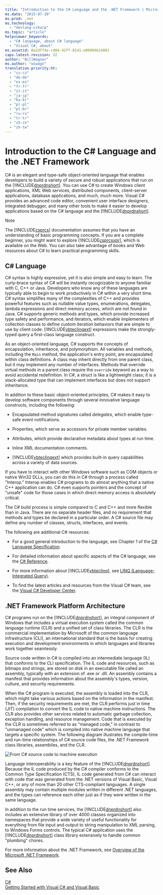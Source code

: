 ```yaml
---
title: "Introduction to the C# Language and the .NET Framework | Microsoft Docs"
ms.date: "2015-07-20"
ms.prod: .net
ms.technology: 
  - "devlang-csharp"
ms.topic: "article"
helpviewer_keywords: 
  - "C# language, about C# language"
  - "Visual C#, about"
ms.assetid: 0a2dff4e-cd84-42ff-8141-e89889b24081
caps.latest.revision: 32
author: "BillWagner"
ms.author: "wiwagn"
translation.priority.ht: 
  - "cs-cz"
  - "de-de"
  - "es-es"
  - "fr-fr"
  - "it-it"
  - "ja-jp"
  - "ko-kr"
  - "pl-pl"
  - "pt-br"
  - "ru-ru"
  - "tr-tr"
  - "zh-cn"
  - "zh-tw"
---
```

# Introduction to the C# Language and the .NET Framework
C# is an elegant and type-safe object-oriented language that enables developers to build a variety of secure and robust applications that run on the [!INCLUDE[dnprdnshort](~/includes/dnprdnshort-md.md)]. You can use C# to create Windows client applications, XML Web services, distributed components, client-server applications, database applications, and much, much more. Visual C# provides an advanced code editor, convenient user interface designers, integrated debugger, and many other tools to make it easier to develop applications based on the C# language and the [!INCLUDE[dnprdnshort](~/includes/dnprdnshort-md.md)].  
  
> [!NOTE]
> The [!INCLUDE[csprcs](~/includes/csprcs-md.md)] documentation assumes that you have an understanding of basic programming concepts. If you are a complete beginner, you might want to explore [!INCLUDE[csprcsxpr](~/includes/csprcsxpr-md.md)], which is available on the Web. You can also take advantage of books and Web resources about C# to learn practical programming skills.  
  
## C# Language  
 C# syntax is highly expressive, yet it is also simple and easy to learn. The curly-brace syntax of C# will be instantly recognizable to anyone familiar with C, C++ or Java. Developers who know any of these languages are typically able to begin to work productively in C# within a very short time. C# syntax simplifies many of the complexities of C++ and provides powerful features such as nullable value types, enumerations, delegates, lambda expressions and direct memory access, which are not found in Java. C# supports generic methods and types, which provide increased type safety and performance, and iterators, which enable implementers of collection classes to define custom iteration behaviors that are simple to use by client code. [!INCLUDE[vbteclinqext](~/includes/vbteclinqext-md.md)] expressions make the strongly-typed query a first-class language construct.  
  
 As an object-oriented language, C# supports the concepts of encapsulation, inheritance, and polymorphism. All variables and methods, including the `Main` method, the application's entry point, are encapsulated within class definitions. A class may inherit directly from one parent class, but it may implement any number of interfaces. Methods that override virtual methods in a parent class require the `override` keyword as a way to avoid accidental redefinition. In C#, a struct is like a lightweight class; it is a stack-allocated type that can implement interfaces but does not support inheritance.  
  
 In addition to these basic object-oriented principles, C# makes it easy to develop software components through several innovative language constructs, including the following:  
  
-   Encapsulated method signatures called *delegates*, which enable type-safe event notifications.  
  
-   Properties, which serve as accessors for private member variables.  
  
-   Attributes, which provide declarative metadata about types at run time.  
  
-   Inline XML documentation comments.  
  
-   [!INCLUDE[vbteclinqext](~/includes/vbteclinqext-md.md)] which provides built-in query capabilities across a variety of data sources.  
  
 If you have to interact with other Windows software such as COM objects or native Win32 DLLs, you can do this in C# through a process called "Interop." Interop enables C# programs to do almost anything that a native C++ application can do. C# even supports pointers and the concept of "unsafe" code for those cases in which direct memory access is absolutely critical.  
  
 The C# build process is simple compared to C and C++ and more flexible than in Java. There are no separate header files, and no requirement that methods and types be declared in a particular order. A C# source file may define any number of classes, structs, interfaces, and events.  
  
 The following are additional C# resources:  
  
-   For a good general introduction to the language, see Chapter 1 of the [C# Language Specification](../../csharp/language-reference/language-specification.md).  
  
-   For detailed information about specific aspects of the C# language, see the [C# Reference](../../csharp/language-reference/index.md).  
  
-   For more information about [!INCLUDE[vbteclinq](~/includes/vbteclinq-md.md)], see [LINQ (Language-Integrated Query)](http://msdn.microsoft.com/library/a73c4aec-5d15-4e98-b962-1274021ea93d).  
  
-   To find the latest articles and resources from the Visual C# team, see the [Visual C# Developer Center](http://go.microsoft.com/fwlink/?LinkId=47811).  
  
## .NET Framework Platform Architecture  
 C# programs run on the [!INCLUDE[dnprdnshort](~/includes/dnprdnshort-md.md)], an integral component of Windows that includes a virtual execution system called the common language runtime (CLR) and a unified set of class libraries. The CLR is the commercial implementation by Microsoft of the common language infrastructure (CLI), an international standard that is the basis for creating execution and development environments in which languages and libraries work together seamlessly.  
  
 Source code written in C# is compiled into an intermediate language (IL) that conforms to the CLI specification. The IL code and resources, such as bitmaps and strings, are stored on disk in an executable file called an assembly, typically with an extension of .exe or .dll. An assembly contains a manifest that provides information about the assembly's types, version, culture, and security requirements.  
  
 When the C# program is executed, the assembly is loaded into the CLR, which might take various actions based on the information in the manifest. Then, if the security requirements are met, the CLR performs just in time (JIT) compilation to convert the IL code to native machine instructions. The CLR also provides other services related to automatic garbage collection, exception handling, and resource management. Code that is executed by the CLR is sometimes referred to as "managed code," in contrast to "unmanaged code" which is compiled into native machine language that targets a specific system. The following diagram illustrates the compile-time and run-time relationships of C# source code files, the .NET Framework class libraries, assemblies, and the CLR.  
  
 ![From C&#35; source code to machine execution](../../csharp/getting-started/media/netarchitecture.png "NETarchitecture")  
  
 Language interoperability is a key feature of the [!INCLUDE[dnprdnshort](~/includes/dnprdnshort-md.md)]. Because the IL code produced by the C# compiler conforms to the Common Type Specification (CTS), IL code generated from C# can interact with code that was generated from the .NET versions of Visual Basic, Visual C++, or any of more than 20 other CTS-compliant languages. A single assembly may contain multiple modules written in different .NET languages, and the types can reference each other just as if they were written in the same language.  
  
 In addition to the run time services, the [!INCLUDE[dnprdnshort](~/includes/dnprdnshort-md.md)] also includes an extensive library of over 4000 classes organized into namespaces that provide a wide variety of useful functionality for everything from file input and output to string manipulation to XML parsing, to Windows Forms controls. The typical C# application uses the [!INCLUDE[dnprdnshort](~/includes/dnprdnshort-md.md)] class library extensively to handle common "plumbing" chores.  
  
 For more information about the .NET Framework, see [Overview of the Microsoft .NET Framework](http://msdn.microsoft.com/en-us/d05daf50-00fe-45c7-8383-06fe41697355).  
  
## See Also  
 [C#](../../csharp/csharp.md)   
 [Getting Started with Visual C# and Visual Basic](/visualstudio/ide/getting-started-with-visual-csharp-and-visual-basic)
